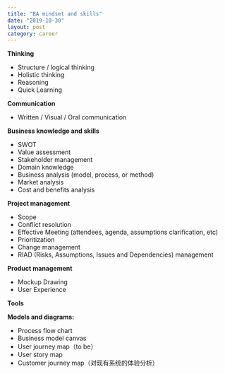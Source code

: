 ```yaml
---
title: "BA mindset and skills"
date: "2019-10-30"
layout: post
category: career
---
```


**Thinking**

- Structure / logical thinking
- Holistic thinking
- Reasoning
- Quick Learning

**Communication**

- Written / Visual / Oral communication

**Business knowledge and skills**

- SWOT
- Value assessment
- Stakeholder management
- Domain knowledge
- Business analysis (model, process, or method)
- Market analysis
- Cost and benefits analysis

**Project management**

- Scope
- Conflict resolution
- Effective Meeting (attendees, agenda, assumptions clarification, etc)
- Prioritization
- Change management
- RIAD (Risks, Assumptions, Issues and Dependencies) management

**Product management**

- Mockup Drawing
- User Experience

**Tools**

**Models and diagrams:**

- Process flow chart
- Business model canvas
- User journey map（to be）
- User story map
- Customer journey map（对现有系统的体验分析）
